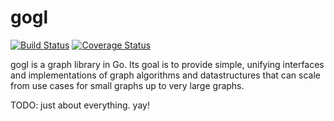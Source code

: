 # gogl

[![Build Status](https://travis-ci.org/sdboyer/gogl.png?branch=master)](https://travis-ci.org/sdboyer/gogl)
[![Coverage Status](https://coveralls.io/repos/sdboyer/gogl/badge.png?branch=master)](https://coveralls.io/r/sdboyer/gogl?branch=master)

gogl is a graph library in Go. Its goal is to provide simple, unifying interfaces and implementations of graph algorithms and datastructures that can scale from use cases for small graphs up to very large graphs.

TODO: just about everything. yay!

